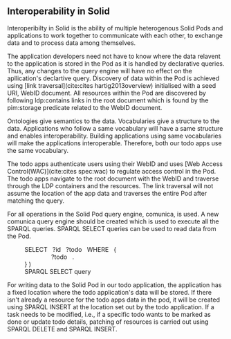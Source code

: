 ## Interoperability in Solid

Interoperibilty in Solid is the ability of multiple heterogenous Solid Pods and applications to work together to communicate with each other, to exchange data and to process data among themselves.

The application developers need not have to know where the data relavent to the application is stored in the Pod as it is handled by declarative queries. 
Thus, any changes to the query engine will have no effect on the apllication's declartive query. 
Discovery of data within the Pod is achieved using [link traversal](cite:cites hartig2013overview) initialised with a seed URI, WebID document. All resources within the Pod are discovered by following ldp:contains links in the root document 
which is found by the pim:storage predicate related to the WebID document.

Ontologies give semantics to the data. 
Vocabularies give a structure to the data. 
Applications who follow a same vocabulary will have a same structure and enables interoperability. 
Building applications using same vocabularies will make the applications interoperable. 
Therefore, both our todo apps use the same vocabulary. 

The todo apps authenticate users using their WebID 
and uses [Web Access Control(WAC)](cite:cites spec:wac) to regulate access control in the Pod. 
The todo apps navigate to the root document with the WebID and traverse through the LDP containers and the resources. 
The link traversal will not assume the location of the app data and traverses the entire Pod after matching the query. 

For all operations in the Solid Pod query engine, comunica, is used. 
A new comunica query engine should be created which is used to execute all the SPARQL queries. 
SPARQL SELECT queries can be used to read data from the Pod. 

<figure id="select-query" class="listing">
    SELECT &nbsp; ?id &nbsp; ?todo &nbsp; WHERE &nbsp; { <br>
    &emsp; &emsp; &emsp; <http://example.org/example/todo> &nbsp; ?todo &nbsp; . <br>
        } 
)

<figcaption markdown="block">
SPARQL SELECT query
</figcaption>
</figure>

For writing data to the Solid Pod in our todo application, 
the application has a fixed location where the todo application's data will be stored. 
If there isn't already a resource for the todo apps data in the pod, 
it will be created using SPARQL INSERT at the location set out by the todo application. 
If a task needs to be modified, i.e., if a specific todo wants to be marked as done or update todo details, patching of resources is carried out using SPARQL DELETE and SPARQL INSERT. 

